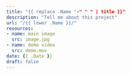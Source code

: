 ```yaml
---
title: "{{ replace .Name "-" " " | title }}"
description: "Tell me about this project"
url: "/{{ lower .Name }}/"
resources:
- name: main image
  src: image.jpg
- name: demo video
  src: demo.mov
date: {{ .Date }}
draft: false
---
```

